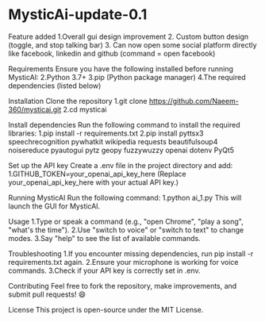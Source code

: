# MysticAi-update-0.1

Feature added 
1.Overall gui design improvement
2. Custom button design (toggle, and stop talking bar)
3. Can now open some social platform directly like facebook, linkedin and github (command = open facebook)

Requirements 
Ensure you have the following installed before running MysticAI: 
2.Python 3.7+ 
3.pip (Python package manager) 
4.The required dependencies (listed below)

Installation 
Clone the repository 
1.git clone https://github.com/Naeem-360/mysticai.git 
2.cd mysticai

Install dependencies Run the following command to install the required libraries: 
1.pip install -r requirements.txt 
2.pip install pyttsx3 speechrecognition pywhatkit wikipedia requests beautifulsoup4 noisereduce pyautogui pytz geopy fuzzywuzzy openai dotenv PyQt5

Set up the API key Create a .env file in the project directory and add: 
1.GITHUB_TOKEN=your_openai_api_key_here (Replace your_openai_api_key_here with your actual API key.)

Running MysticAI Run the following command: 
1.python ai_1.py This will launch the GUI for MysticAI.

Usage 
1.Type or speak a command (e.g., "open Chrome", "play a song", "what's the time"). 
2.Use "switch to voice" or "switch to text" to change modes. 
3.Say "help" to see the list of available commands.

Troubleshooting 
1.If you encounter missing dependencies, run pip install -r requirements.txt again. 
2.Ensure your microphone is working for voice commands. 
3.Check if your API key is correctly set in .env.

Contributing Feel free to fork the repository, make improvements, and submit pull requests! 😄

License This project is open-source under the MIT License.
